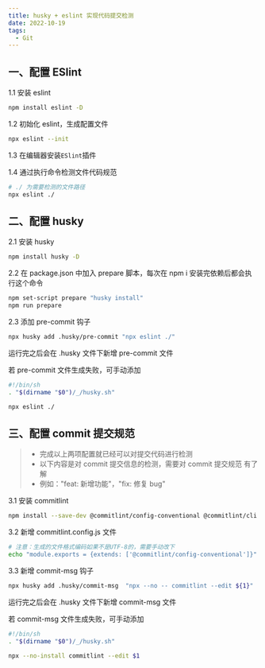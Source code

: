 ```yaml
---
title: husky + eslint 实现代码提交检测
date: 2022-10-19
tags:
  - Git
---
```


## 一、配置 ESlint

1.1 安装 eslint

```bash
npm install eslint -D
```

1.2 初始化 eslint，生成配置文件

```bash
npx eslint --init
```

1.3 在编辑器安装`ESlint`插件

1.4 通过执行命令检测文件代码规范

```bash
# ./ 为需要检测的文件路径
npx eslint ./
```

## 二、配置 husky

2.1 安装 husky

```bash
npm install husky -D
```

2.2 在 package.json 中加入 prepare 脚本，每次在 npm i 安装完依赖后都会执行这个命令

```bash
npm set-script prepare "husky install"
npm run prepare
```

2.3 添加 pre-commit 钩子

```bash
npx husky add .husky/pre-commit "npx eslint ./"
```

运行完之后会在 .husky 文件下新增 pre-commit 文件

若 pre-commit 文件生成失败，可手动添加

```bash
#!/bin/sh
. "$(dirname "$0")/_/husky.sh"

npx eslint ./
```

## 三、配置 commit 提交规范

> - 完成以上两项配置就已经可以对提交代码进行检测
> - 以下内容是对 commit 提交信息的检测，需要对 commit 提交规范 有了解
> - 例如："feat: 新增功能"，"fix: 修复 bug"

3.1 安装 commitlint

```bash
npm install --save-dev @commitlint/config-conventional @commitlint/cli
```

3.2 新增 commitlint.config.js 文件

```bash
# 注意：生成的文件格式编码如果不是UTF-8的，需要手动改下
echo "module.exports = {extends: ['@commitlint/config-conventional']}" > commitlint.config.js
```

3.3 新增 commit-msg 钩子

```bash
npx husky add .husky/commit-msg  "npx --no -- commitlint --edit ${1}"
```

运行完之后会在 .husky 文件下新增 commit-msg 文件

若 commit-msg 文件生成失败，可手动添加

```bash
#!/bin/sh
. "$(dirname "$0")/_/husky.sh"

npx --no-install commitlint --edit $1
```
